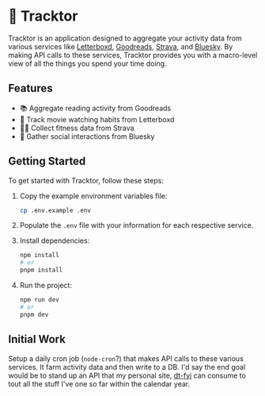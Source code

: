 # 🚜 Tracktor

Tracktor is an application designed to aggregate your activity data from various services like [Letterboxd](https://letterboxd.com/), [Goodreads](https://www.goodreads.com/), [Strava](https://www.strava.com/), and [Bluesky](https://bsky.app/). By making API calls to these services, Tracktor provides you with a macro-level view of all the things you spend your time doing.

## Features
- 📚 Aggregate reading activity from Goodreads
- 🎥 Track movie watching habits from Letterboxd
- 🚴‍♂️ Collect fitness data from Strava
- 🦋 Gather social interactions from Bluesky

## Getting Started
To get started with Tracktor, follow these steps:

1. Copy the example environment variables file:
    ```sh
    cp .env.example .env
    ```

2. Populate the `.env` file with your information for each respective service.

3. Install dependencies:
    ```sh
    npm install
    # or
    pnpm install
    ```

4. Run the project:
    ```sh
    npm run dev
    # or
    pnpm dev
    ```

## Initial Work
Setup a daily cron job (`node-cron`?) that makes API calls to these various services. It farm activity data and then write to a DB. I'd say the end goal would be to stand up an API that my personal site, [dt-fyi](https://github.com/danieltapp/dt-fyi) can consume to tout all the stuff I've one so far within the calendar year.